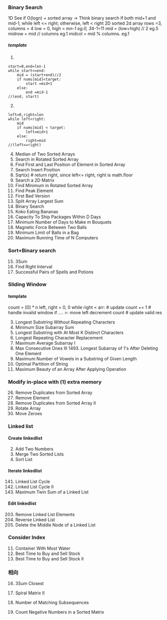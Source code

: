 ### Binary Search
1D
See if O(logn) + sorted array -> Think binary search
If both mid+1 and mid-1, while left <= right; otherwise, left < right
2D 
sorted 2d array
rows =3, columns = 4
low = 0, high = m*n-1       eg.0, 3*4-1=11
mid = (low+high) // 2       eg.5
midrow = mid // columns     eg.1
midcol = mid % columns.     eg.1
##### template
1.
```
start=0,end=len-1
while start<=end:
    mid = (start+end)//2
    if nums[mid]<target:
        start =mid+1
    else:
        end =mid-1
//(end, start)
```
2.
```
left=0,right=len
while left<right:
    mid
    if nums[mid] < target:
        left=mid+1
    else:
        right=mid
//(left==right)
```

4. Median of Two Sorted Arrays
33. Search in Rotated Sorted Array
34. Find First and Last Position of Element in Sorted Array
35. Search Insert Position
69. Sqrt(x) # return right, since left<= right, right is math.floor
74. Search a 2D Matrix
153. Find Minimum in Rotated Sorted Array
162. Find Peak Element
278. First Bad Version
410. Split Array Largest Sum
704. Binary Search
875. Koko Eating Bananas
1011. Capacity To Ship Packages Within D Days
1482. Minimum Number of Days to Make m Bouquets
1552. Magnetic Force Between Two Balls
1760. Minimum Limit of Balls in a Bag
2141. Maximum Running Time of N Computers


### Sort+Binary search
15. 3Sum
436. Find Right Interval
2300. Successful Pairs of Spells and Potions


### Sliding Window
#### template
count = [0] * n
left, right = 0, 0
while right < arr:
    # update count += 1
    # handle invalid window
    if .... >:
        move left 
        decrement count
    # update valid res

3. Longest Substring Without Repeating Characters
209. Minimum Size Subarray Sum
340. Longest Substring with At Most K Distinct Characters
424. Longest Repeating Character Replacement
643. Maximum Average Subarray I
1004. Max Consecutive Ones III  1493. Longest Subarray of 1's After Deleting One Element
1456. Maximum Number of Vowels in a Substring of Given Length
2405. Optimal Partition of String
2779. Maximum Beauty of an Array After Applying Operation


### Modify in-place with (1) extra memory
26. Remove Duplicates from Sorted Array
27. Remove Element
80. Remove Duplicates from Sorted Array II
189. Rotate Array
283. Move Zeroes


### Linked list
#### Create linkedlist
2. Add Two Numbers
21. Merge Two Sorted Lists
148. Sort List
#### Iterate linkedlist
141. Linked List Cycle
142. Linked List Cycle II
2130. Maximum Twin Sum of a Linked List
#### Edit linkedlist
203. Remove Linked List Elements
206. Reverse Linked List
2095. Delete the Middle Node of a Linked List


### Consider Index 
11. Container With Most Water
121. Best Time to Buy and Sell Stock
122. Best Time to Buy and Sell Stock II


### 相向
16. 3Sum Closest



59. Spiral Matrix II
792. Number of Matching Subsequences
1351. Count Negative Numbers in a Sorted Matrix
